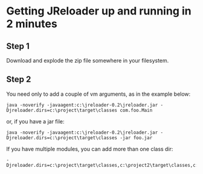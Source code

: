 # Getting JReloader up and running in 2 minutes #

## Step 1 ##

Download and explode the zip file somewhere in your filesystem.

## Step 2 ##

You need only to add a couple of vm arguments, as in the example below:

```
java -noverify -javaagent:c:\jreloader-0.2\jreloader.jar -Djreloader.dirs=c:\project\target\classes com.foo.Main
```

or, if you have a jar file:

```
java -noverify -javaagent:c:\jreloader-0.2\jreloader.jar -Djreloader.dirs=c:\project\target\classes -jar foo.jar
```

If you have multiple modules, you can add more than one class dir:

```
-Djreloader.dirs=c:\project\target\classes,c:\project2\target\classes,c:\project2\target\classes
```